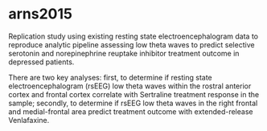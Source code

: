 # arns2015
Replication study using existing resting state electroencephalogram data to reproduce analytic pipeline assessing low theta waves to predict selective serotonin and norepinephrine reuptake inhibitor treatment outcome in depressed patients.

There are two key analyses: first, to determine if resting state electroencephalogram (rsEEG) low theta waves within the rostral anterior cortex and frontal cortex correlate with Sertraline treatment response in the sample; secondly, to determine if rsEEG low theta waves in the right frontal and medial-frontal area predict treatment outcome with extended-release Venlafaxine.

